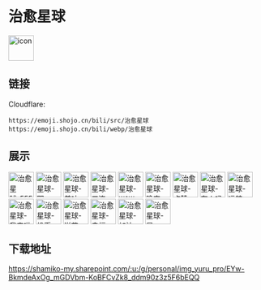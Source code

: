 # 治愈星球
<img src="https://emoji.shojo.cn/bili/src/治愈星球/icon.png" width="50" height="50" alt="icon">

## 链接
Cloudflare:
```
https://emoji.shojo.cn/bili/src/治愈星球
https://emoji.shojo.cn/bili/webp/治愈星球
```
## 展示
<img src="https://emoji.shojo.cn/bili/src/治愈星球/治愈星球-555.png" width="50" height="50" alt="治愈星球-555">
<img src="https://emoji.shojo.cn/bili/src/治愈星球/治愈星球-耶.png" width="50" height="50" alt="治愈星球-耶">
<img src="https://emoji.shojo.cn/bili/src/治愈星球/治愈星球-美味.png" width="50" height="50" alt="治愈星球-美味">
<img src="https://emoji.shojo.cn/bili/src/治愈星球/治愈星球-三连.png" width="50" height="50" alt="治愈星球-三连">
<img src="https://emoji.shojo.cn/bili/src/治愈星球/治愈星球-wow.png" width="50" height="50" alt="治愈星球-wow">
<img src="https://emoji.shojo.cn/bili/src/治愈星球/治愈星球-晚安.png" width="50" height="50" alt="治愈星球-晚安">
<img src="https://emoji.shojo.cn/bili/src/治愈星球/治愈星球-点赞.png" width="50" height="50" alt="治愈星球-点赞">
<img src="https://emoji.shojo.cn/bili/src/治愈星球/治愈星球-有人吗.png" width="50" height="50" alt="治愈星球-有人吗">
<img src="https://emoji.shojo.cn/bili/src/治愈星球/治愈星球-远航.png" width="50" height="50" alt="治愈星球-远航">
<img src="https://emoji.shojo.cn/bili/src/治愈星球/治愈星球-我来啦.png" width="50" height="50" alt="治愈星球-我来啦">
<img src="https://emoji.shojo.cn/bili/src/治愈星球/治愈星球-投币.png" width="50" height="50" alt="治愈星球-投币">
<img src="https://emoji.shojo.cn/bili/src/治愈星球/治愈星球-送花.png" width="50" height="50" alt="治愈星球-送花">
<img src="https://emoji.shojo.cn/bili/src/治愈星球/治愈星球-幸福.png" width="50" height="50" alt="治愈星球-幸福">
<img src="https://emoji.shojo.cn/bili/src/治愈星球/治愈星球-加油.png" width="50" height="50" alt="治愈星球-加油">
<img src="https://emoji.shojo.cn/bili/src/治愈星球/治愈星球-早.png" width="50" height="50" alt="治愈星球-早">

## 下载地址

https://shamiko-my.sharepoint.com/:u:/g/personal/img_yuru_pro/EYw-BkmdeAxOg_mGDVbm-KoBFCvZk8_ddm90z3z5F6bEQQ